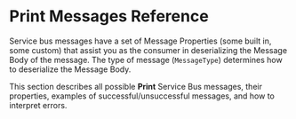# Print Messages Reference

Service bus messages have a set of Message Properties (some built in, some custom) that assist you as the consumer in deserializing the Message Body of the message. The type of message (`MessageType`) determines how to deserialize the Message Body.

This section describes all possible **Print** Service Bus messages, their properties, examples of successful/unsuccessful messages, and how to interpret errors. 

